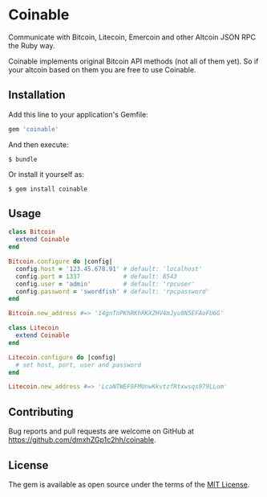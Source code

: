 # Coinable

Communicate with Bitcoin, Litecoin, Emercoin and other Altcoin JSON RPC the Ruby way.

Coinable implements original Bitcoin API methods (not all of them yet). So if your altcoin based on them you are free to use Coinable.

## Installation

Add this line to your application's Gemfile:

```ruby
gem 'coinable'
```

And then execute:

    $ bundle

Or install it yourself as:

    $ gem install coinable

## Usage

```ruby
class Bitcoin
  extend Coinable
end

Bitcoin.configure do |config|
  config.host = '123.45.678.91' # default: 'localhost'
  config.port = 1337            # default: 8543
  config.user = 'admin'         # default: 'rpcuser'
  config.password = 'swordfish' # default: 'rpcpassword'
end

Bitcoin.new_address #=> '14gnToPKhRKhRKXZHV4mJyu8N5EFAoFU6G'

class Litecoin
  extend Coinable
end

Litecoin.configure do |config|
  # set host, port, user and password
end

Litecoin.new_address #=> 'LcaNTWEF9FMUnwKkvtzfRtxwsqs979LLom'
```

## Contributing

Bug reports and pull requests are welcome on GitHub at https://github.com/dmxhZGp1c2hh/coinable.

## License

The gem is available as open source under the terms of the [MIT License](http://opensource.org/licenses/MIT).
